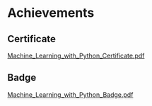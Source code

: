 

# Achievements
## Certificate
[Machine_Learning_with_Python_Certificate.pdf](https://prod-files-secure.s3.us-west-2.amazonaws.com/03e82b26-cccb-4906-bb56-adabcbdc0655/0f35a87e-0c16-48ac-af62-4e4cc34c6a19/Machine_Learning_with_Python_Certificate.pdf?X-Amz-Algorithm=AWS4-HMAC-SHA256&X-Amz-Content-Sha256=UNSIGNED-PAYLOAD&X-Amz-Credential=ASIAZI2LB46643QSPKOA%2F20250129%2Fus-west-2%2Fs3%2Faws4_request&X-Amz-Date=20250129T191057Z&X-Amz-Expires=3600&X-Amz-Security-Token=IQoJb3JpZ2luX2VjEIv%2F%2F%2F%2F%2F%2F%2F%2F%2F%2FwEaCXVzLXdlc3QtMiJGMEQCIGepgVtB2NgQDARQewsDHIS8PffeTlAw%2BYAAylu7WClpAiAr0DsM9gXBMdIt3dp8pV4s7ENZyOgNkj3kz3FOUIxcbCqIBAiU%2F%2F%2F%2F%2F%2F%2F%2F%2F%2F8BEAAaDDYzNzQyMzE4MzgwNSIMlJ%2BsUc4pVz7hD8J%2BKtwDNIx5EDXbmF%2F%2BpQLhFBIT04iMcgcFojWO4EhxOO9%2FyZIM2FT1FREJBHx%2Fug25AOg6PRLx%2FJn8ydMU8af9ygIXl6Q94NpLPu9KdUocMnnPAbRneU3qRxJra0gHnBjbHk0rw0spoChwB18Hy9gWcGyyqo1PtP08IUHPhx4s27T0n45gbm5Yi5%2FlKn9QFy4jSATI5Ucy8UWYos3PI%2Fo08UCU0wOFaMjVQ2iaRnMRJZ5Ut%2BPaVkDpmKX8FSefhKMUY09EEZEM6HqdWijf%2Bt%2F%2FT5Hsg46epmEPdtoclNbyakJ0aVETV3YEUQHQFEsyqE%2B8Uge5pRw%2FNC7h%2BQjWMiQfyDiuY%2Fr5%2FjSnC8RoJzzCkoFuk4cCf6S2Iz%2FwxZtCILIXbexw37fvV6ckxYyryV5NNZePvGKJX%2FGa2CA8oJqz%2FkITHG2fSmKVczWUnaCzoNKygevVBzgCO5RxPlEnCGPUpRhth6F95FgDXV2WdtKqy4KklyqkvIyHqt1Xnj%2FTWhim0deimyjV493AX4zM5Ls1AJDSbXs0g7zmA5QBO7A5IZsqFGBFiAEs6o4NnxfSnUkYwuz6Ieagwyn013gdIyaagGq%2B4HlayhGa0%2Fdltvm9gGbgAiZz9vWi%2BBCj3tpVxX4wwfXpvAY6pgHqRXI7cUSTFiCie6rlE45NbsSMgOXusp61DZwPkI5NxqHEVwE7kcK2%2Fr3y4iQ8I%2B330iMHKY0HrAbbZKE6fiBbavKvckc0WzGBs%2Bv8ryIm4tY9eP1rub1%2BJb%2BUgqAmeYR2A7VI3n1j4IV1OM4Um3XoP0k%2F9vmbu5APdjk7uZi6Wc5qaScHGmMQ36BGbdM9k5dG5vlT8DxYJr7svyB6IVtGznaCAe%2FG&X-Amz-Signature=9190b89497d83646883bc79115e88f0a8c4d5eaba4d444322c322e7ae1fa80b4&X-Amz-SignedHeaders=host&x-id=GetObject)
## Badge
[Machine_Learning_with_Python_Badge.pdf](https://prod-files-secure.s3.us-west-2.amazonaws.com/03e82b26-cccb-4906-bb56-adabcbdc0655/ff622a22-73d6-44e3-9c7b-e89a8e61b7aa/Machine_Learning_with_Python_Badge.pdf?X-Amz-Algorithm=AWS4-HMAC-SHA256&X-Amz-Content-Sha256=UNSIGNED-PAYLOAD&X-Amz-Credential=ASIAZI2LB46643QSPKOA%2F20250129%2Fus-west-2%2Fs3%2Faws4_request&X-Amz-Date=20250129T191057Z&X-Amz-Expires=3600&X-Amz-Security-Token=IQoJb3JpZ2luX2VjEIv%2F%2F%2F%2F%2F%2F%2F%2F%2F%2FwEaCXVzLXdlc3QtMiJGMEQCIGepgVtB2NgQDARQewsDHIS8PffeTlAw%2BYAAylu7WClpAiAr0DsM9gXBMdIt3dp8pV4s7ENZyOgNkj3kz3FOUIxcbCqIBAiU%2F%2F%2F%2F%2F%2F%2F%2F%2F%2F8BEAAaDDYzNzQyMzE4MzgwNSIMlJ%2BsUc4pVz7hD8J%2BKtwDNIx5EDXbmF%2F%2BpQLhFBIT04iMcgcFojWO4EhxOO9%2FyZIM2FT1FREJBHx%2Fug25AOg6PRLx%2FJn8ydMU8af9ygIXl6Q94NpLPu9KdUocMnnPAbRneU3qRxJra0gHnBjbHk0rw0spoChwB18Hy9gWcGyyqo1PtP08IUHPhx4s27T0n45gbm5Yi5%2FlKn9QFy4jSATI5Ucy8UWYos3PI%2Fo08UCU0wOFaMjVQ2iaRnMRJZ5Ut%2BPaVkDpmKX8FSefhKMUY09EEZEM6HqdWijf%2Bt%2F%2FT5Hsg46epmEPdtoclNbyakJ0aVETV3YEUQHQFEsyqE%2B8Uge5pRw%2FNC7h%2BQjWMiQfyDiuY%2Fr5%2FjSnC8RoJzzCkoFuk4cCf6S2Iz%2FwxZtCILIXbexw37fvV6ckxYyryV5NNZePvGKJX%2FGa2CA8oJqz%2FkITHG2fSmKVczWUnaCzoNKygevVBzgCO5RxPlEnCGPUpRhth6F95FgDXV2WdtKqy4KklyqkvIyHqt1Xnj%2FTWhim0deimyjV493AX4zM5Ls1AJDSbXs0g7zmA5QBO7A5IZsqFGBFiAEs6o4NnxfSnUkYwuz6Ieagwyn013gdIyaagGq%2B4HlayhGa0%2Fdltvm9gGbgAiZz9vWi%2BBCj3tpVxX4wwfXpvAY6pgHqRXI7cUSTFiCie6rlE45NbsSMgOXusp61DZwPkI5NxqHEVwE7kcK2%2Fr3y4iQ8I%2B330iMHKY0HrAbbZKE6fiBbavKvckc0WzGBs%2Bv8ryIm4tY9eP1rub1%2BJb%2BUgqAmeYR2A7VI3n1j4IV1OM4Um3XoP0k%2F9vmbu5APdjk7uZi6Wc5qaScHGmMQ36BGbdM9k5dG5vlT8DxYJr7svyB6IVtGznaCAe%2FG&X-Amz-Signature=77bb23640f2b49122953740456e28ea398a7ce8b2894b439232849a2edf89039&X-Amz-SignedHeaders=host&x-id=GetObject)